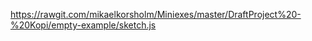 

https://rawgit.com/mikaelkorsholm/Miniexes/master/DraftProject%20-%20Kopi/empty-example/sketch.js

